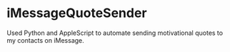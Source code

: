 # iMessageQuoteSender
 Used Python and AppleScript to automate sending motivational quotes to my contacts on iMessage.
